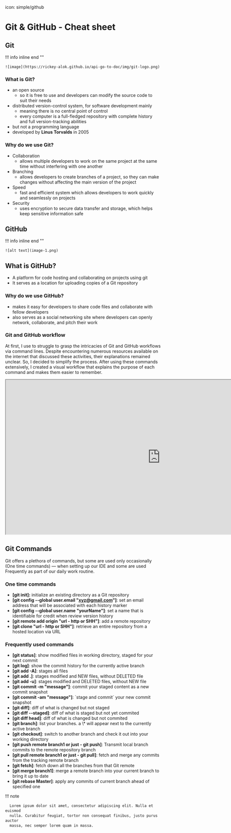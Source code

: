icon: simple/github

# Git & GitHub - Cheat sheet

## Git

!!! info inline end ""

    ![image](https://rickey-alok.github.io/api-go-to-doc/img/git-logo.png)

### What is Git?

- an open source
  - so it is free to use and developers can modify the source code to suit their needs
- distributed version-control system, for software development mainly
  - meaning there is no central point of control
  - every computer is a full-fledged repository with complete history and full version-tracking abilities
- but not a programming language
- developed by **Linus Torvalds** in 2005

### Why do we use Git?

- Collaboration
  - allows multiple developers to work on the same project at the same time without interfering with one another
- Branching
  - allows developers to create branches of a project, so they can make changes without affecting the main version of the project
- Speed
  - fast and efficient system which allows developers to work quickly and seamlessly on projects
- Security
  - uses encryption to secure data transfer and storage, which helps keep sensitive information safe

## GitHub

!!! info inline end ""

    ![alt text](image-1.png)

## What is GitHub?

- A platform for code hosting and collaborating on projects using git
- It serves as a location for uploading copies of a Git repository

### Why do we use GitHub?

- makes it easy for developers to share code files and collaborate with fellow developers
- also serves as a social networking site where developers can openly network, collaborate, and pitch their work

### Git and GitHub workflow

At first, I use to struggle to grasp the intricacies of Git and GitHub workflows via command lines. Despite encountering numerous resources available on the internet that discussed these activities, their explanations remained unclear. So, I decided to simplify the process. After using these commands extensively, I created a visual workflow that explains the purpose of each command and makes them easier to remember.

<iframe frameborder="100" style="width:1000px;height:500px;" src="https://viewer.diagrams.net/?tags=%7B%7D&highlight=0000ff&edit=_blank&layers=1&nav=1&title=#R7Vtbc5s4FP41ntl9sEeIm3lMnLp92J3pbB%2B2fZSNbDMLyCtwnfTXrwQSIAkc48huk41n4iAhJDjf%2Bc5NeOIussePFO13f5IYpxMI4seJ%2BzCBcO6wL95%2BqtuuF9QdW5rEdZfTdnxJfmDRCUTvIYlxoQwsCUnLZK92rkme43Wp9CFKyVEdtiGpuuoebbHR8WWNUrP37yQud%2BKpfND2f8LJdidXdoA4kyE5WHQUOxSTY6fL%2FTBxF5SQsj7KHhc45aKTcqmvWw6cbW6M4rw85wJX3Eb5JJ8Nx%2BxRRTMnOft3vyuzlLUcdsimpU9fWQPMfNn8xpuy8fCotJ5Ea0PyckFSQqtF3CBYLoOA9RclJf%2FgzhnAPsslv%2F4xKb%2FKudjxt3ZR1mqX4Q25Sj2bhATydVNyvMsTJveE5OIZTBkJsRXkQNcS4kjoFaJbLIfBuo%2BLqHOhkOxHTDLMnpkNoDhlC35XtQUJpds248Sld5Sip86APUnysujM%2FJl3sAGCPY4nlEewJ1QgZgf1hLLVubO2q1KDfpXw6sm%2Fo%2FQgHmCb8NX3Bz6sR1v%2BQCvGbkVNUJpsubjXTMSYIXv%2FHdMyYQS6EyeyJI75HPcUF8kPtKrm4xCKh2eT%2B%2FcT%2F8FUnUZBTBiFMvO18OOkxxCIdRSuKcCJq8AMRHNXEbKYaByyBnRTB4TKtEGkTkE2m4Kpm4rnWAT9d1KPILX%2FS5DavS6pg1dLat8eqT0nUtk3de2wGqrYTa9B6vBiUv%2F%2FKD2%2FCqUN3H1PVSfB2WaG%2Bj7FRS34Y02DF%2FUuszxzOJzbNSXzV2tKQlumZApm0HdUzlsKEKA6raPNYMWUyDSqA%2BFI42KYg8ZQbJI07fYDFDmhZcrDW3hxRb6nhOkM8AHFMfueTWCQspu8X1F2tOVH3dPTu2fOH8ZSKsWb0iqhGmh7wJGKZME5%2B74dAvlzzcVrRtkKg9z5xd5YDbGbc%2Bf5Y9PrNp62mW3Q656m5rDX75IW57Ic41qn8HW89kuza3d%2B2t260bjxgRueGv9i9yxF27FH%2B2NsqCslhzzGsQDtuEtK%2FGWPKnyOFO1V7dU0x1khB0NTOzfVpz9aDD7c9TtlaT51EzJoKhxHFbiMb8CxLcUFomvXqcIFmiG4yNi7hnAvNgRKWN5ahQFD8HM9rn8zuppBtqPxxdFwrG%2FKiLIvoc5Q6WtNsqw6mGYT7siCfw%2B8QHvf9Ge4KHjNuDkz1mtfIRA%2B5bctVsqCEMzteO5Aj6iv4bmlKncwLsoKujdjIN2faSCDkfZwSGnbAAeCSCktAOCeDHN44zOmCbt3zqgB67nkoZQamEGmyCNCs6qlL6QpAoIAQN%2ByMZ73GOPoNsY4AFBRLUePrgeM8dggTF8HAstBkiwFmEWMYvcr2G6pnj0aIUu5NqoYjh9eqYwRqNMG%2FjVsuVmKarJpmUynhAFSO%2B20dszL5hzFe2Km379xqd5xp44KjitcrCjK1zsmBHZHoG7A39%2BQw%2FDD%2Foph12E48FoeI3oeRIozUuJfHsUm9D4bRfgQBkM8fymK3g1BbPzUBfWQ0MqeYxsvhOdXRIbDglv48Z%2B4cxEEwczXXDkMZ0xn2o826cBmxgVme%2FANgzhhLNH1qNihPT9k0iwTlP7FHVy%2BrdzqM%2BxckbIkmWhQofD8uC6RVocl2fdEbkJfmS0ok3y7qPw7V65pnadrOrhczmulMdSpOWOB3sxVq%2FSWhZ4uv%2FvCej1Eu4jfZtbUhQxMp1USFb%2BjN5ST6ca5B73GYltHb2j3X6C3w%2BgdubN5F5rIeVfjnZmnvE2gKCmlA51GlpAL5lrlELg8ONDB83uwc%2BDMt4BeX37yjt6Z6Gl1X6cnKem1mHrZ8CLkzKREsZhNLiETCQNX9pTl5MSeucCgB5bzywp9CtLmLz3Rsk27GGolmgF2OeGVTKOcw4Boyv4%2BLwxAXmF63hS%2FDKn2%2BRtoQ6jmywwytS72KFckKrc6uEymR3EjPOPOCc14zaXdC6lT8o9J%2Bemw6qTw9ZT1Sat4vSAR51fItLXnbfrzwbsFWnCAAvWrWAHKuJjyVbGvBAyqIaAessHlejeB4mWTDNOeLZCX27DnXkYZbcFOvN012oLBSLdgN7Re5kbygINpal9N16vyNLcI7Jq09ybIDYUG7SYxmrydneIBbEZvNugJsKu%2FLHsJFt4Qi4R1GydZ%2B2%2FOndjFsSVXxoUZAB5Td8cPHOCov1qBXjSLogh4AIReFMlCwJgfrGiv02kzXLKPw5rtD9zq4e2PBN0P%2FwE%3D" width="100%" height="100%"></iframe>

## Git Commands

Git offers a plethora of commands, but some are used only occasionally (One time commands) — when setting up our IDE and some are used Frequently as part of our daily work routine.

### One time commands

- **[git init]:** initialize an existing directory as a Git repository
- **[git config --global user.email "xyz@gmail.com"]**: set an email address that will be associated with each history marker
- **[git config --global user.name "yourName"]**: set a name that is identifiable for credit when review version history
- **[git remote add origin "url - http or SHH"]**: add a remote repository
- **[git clone "url - http or SHH"]**: retrieve an entire repository from a hosted location via URL

### Frequently used commands</h2>

<ul>
<li><strong>[git status]</strong>: show modified files in working directory, staged for your next commit</li>
<li><strong>[git log]</strong>: show the commit history for the currently active branch</li>
<li><strong>[git add -A]</strong>: stages all files</li>
<li><strong>[git add .]</strong>: stages modified and NEW files, without DELETED file</li>
<li><strong>[git add -u]</strong>: stages modified and DELETED files, without NEW file</li>
<li><strong>[git commit -m "message"]</strong>: commit your staged content as a new commit snapshot</li>
<li><strong>[git commit -am "message"]</strong>: `stage and commit` your new commit snapshot</li>
<li><strong>[git diff]</strong>: diff of what is changed but not staged</li>
<li><strong>[git diff --staged]</strong>: diff of what is staged but not yet commited</li>
<li><strong>[git diff head]</strong>: diff of what is changed but not commited</li>
<li><strong>[git branch]</strong>: list your branches. a \* will appear next to the currently active branch</li>
<li><strong>[git checkout]</strong>: switch to another branch and check it out into your working directory</li>
<li><strong>[git push remote branch1 or just - git push]</strong>: Transmit local branch commits to the remote repository branch</li>
<li><strong>[git pull remote branch1 or just - git pull]</strong>: fetch and merge any commits from the tracking remote branch</li>
<li><strong>[git fetch]</strong>: fetch down all the branches from that Git remote</li>
<li><strong>[git merge branch1]</strong>: merge a remote branch into your current branch to bring it up to date</li>
<li><strong>[git rebase Master]</strong>: apply any commits of current branch ahead of specified one</li>
</ul>
!!! note

      Lorem ipsum dolor sit amet, consectetur adipiscing elit. Nulla et euismod
      nulla. Curabitur feugiat, tortor non consequat finibus, justo purus auctor
      massa, nec semper lorem quam in massa.
